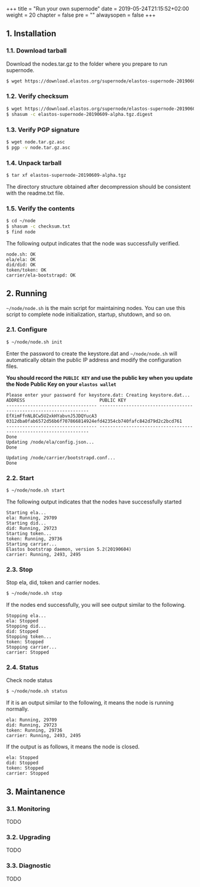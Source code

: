 +++
title = "Run your own supernode"
date = 2019-05-24T21:15:52+02:00
weight = 20
chapter = false
pre = ""
alwaysopen = false
+++

## 1. Installation

### 1.1. Download tarball

Download the nodes.tar.gz to the folder where you prepare to run supernode.

```bash
$ wget https://download.elastos.org/supernode/elastos-supernode-20190609-alpha.tgz
```

### 1.2. Verify checksum

```bash
$ wget https://download.elastos.org/supernode/elastos-supernode-20190609-alpha.tgz.digest
$ shasum -c elastos-supernode-20190609-alpha.tgz.digest
```

### 1.3. Verify PGP signature

```bash
$ wget node.tar.gz.asc
$ pgp -v node.tar.gz.asc
```

### 1.4. Unpack tarball

```bash
$ tar xf elastos-supernode-20190609-alpha.tgz
```

The directory structure obtained after decompression should be consistent with the readme.txt file.

### 1.5. Verify the contents

```bash
$ cd ~/node
$ shasum -c checksum.txt
$ find node
```

The following output indicates that the node was successfully verified.

```
node.sh: OK
ela/ela: OK
did/did: OK
token/token: OK
carrier/ela-bootstrapd: OK
```

## 2. Running

`~/node/node.sh` is the main script for maintaining nodes. You can use this script to complete node initialization, startup, shutdown, and so on.

### 2.1. Configure

```bash
$ ~/node/node.sh init
```

Enter the password to create the keystore.dat and `~/node/node.sh` will automatically obtain the public IP address and modify the configuration files.

**You should record the `PUBLIC KEY` and use the public key when you update the Node Public Key on your `elastos wallet`**

```
Please enter your password for keystore.dat: Creating keystore.dat...
ADDRESS                            PUBLIC KEY
---------------------------------- ------------------------------------------------------------------
EfXimFfnNL8Cw5U2xkHYabvnJ5JDQYucA3 0312dba0fab6572d56b6f707866814924efd42354cb740fafc842d79d2c2bcd761
---------------------------------- ------------------------------------------------------------------
Done
Updating /node/ela/config.json...
Done

Updating /node/carrier/bootstrapd.conf...
Done
```

### 2.2. Start

```bash
$ ~/node/node.sh start
```

The following output indicates that the nodes have successfully started

```
Starting ela...
ela: Running, 29709
Starting did...
did: Running, 29723
Starting token...
token: Running, 29736
Starting carrier...
Elastos bootstrap daemon, version 5.2(20190604)
carrier: Running, 2493, 2495
```

### 2.3. Stop

Stop ela, did, token and carrier nodes.

```bash
$ ~/node/node.sh stop
```

If the nodes end successfully, you will see output similar to the following.

```
Stopping ela...
ela: Stopped
Stopping did...
did: Stopped
Stopping token...
token: Stopped
Stopping carrier...
carrier: Stopped
```

### 2.4. Status

Check node status

```bash
$ ~/node/node.sh status
```

If it is an output similar to the following, it means the node is running normally.

```
ela: Running, 29709
did: Running, 29723
token: Running, 29736
carrier: Running, 2493, 2495
```

If the output is as follows, it means the node is closed.

```
ela: Stopped
did: Stopped
token: Stopped
carrier: Stopped
```

## 3. Maintanence

### 3.1. Monitoring

TODO

### 3.2. Upgrading

TODO

### 3.3. Diagnostic

TODO